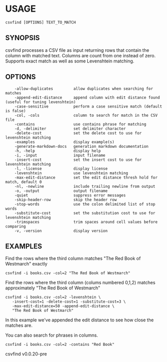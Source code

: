 
# USAGE

	csvfind [OPTIONS] TEXT_TO_MATCH

## SYNOPSIS


csvfind processes a CSV file as input returning rows that contain the column
with matched text. Columns are count from one instead of zero. Supports 
exact match as well as some Levenshtein matching.


## OPTIONS

```
    -allow-duplicates         allow duplicates when searching for matches
    -append-edit-distance     append column with edit distance found (useful for tuning levenshtein)
    -case-sensitive           perform a case sensitive match (default is false)
    -col, -cols               column to search for match in the CSV file
    -contains                 use contains phrase for matching
    -d, -delimiter            set delimiter character
    -delete-cost              set the delete cost to use for levenshtein matching
    -examples                 display example(s)
    -generate-markdown-docs   generation markdown documentation
    -h, -help                 display help
    -i, -input                input filename
    -insert-cost              set the insert cost to use for levenshtein matching
    -l, -license              display license
    -levenshtein              use levenshtein matching
    -max-edit-distance        set the edit distance thresh hold for match, default 0
    -nl, -newline             include trailing newline from output
    -o, -output               output filename
    -quiet                    suppress error messages
    -skip-header-row          skip the header row
    -stop-words               use the colon delimited list of stop words
    -substitute-cost          set the substitution cost to use for levenshtein matching
    -trimspaces               trim spaces around cell values before comparing
    -v, -version              display version
```


## EXAMPLES


Find the rows where the third column matches "The Red Book of Westmarch" exactly

    csvfind -i books.csv -col=2 "The Red Book of Westmarch"

Find the rows where the third column (colums numbered 0,1,2) matches approximately 
"The Red Book of Westmarch"

    csvfind -i books.csv -col=2 -levenshtein \
       -insert-cost=1 -delete-cost=1 -substitute-cost=3 \
       -max-edit-distance=50 -append-edit-distance \
       "The Red Book of Westmarch"

In this example we've appended the edit distance to see how close the matches are.

You can also search for phrases in columns.

    csvfind -i books.csv -col=2 -contains "Red Book"


csvfind v0.0.20-pre
